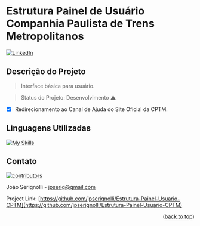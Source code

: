 # Estrutura Painel de Usuário Companhia Paulista de Trens Metropolitanos

[![LinkedIn][linkedin-shield]][linkedin-url]


## Descrição do Projeto
> Interface básica para usuário.

> Status do Projeto: Desenvolvimento :warning:

- [x]  Redirecionamento ao Canal de Ajuda do Site Oficial da CPTM.

## Linguagens Utilizadas
[![My Skills](https://skillicons.dev/icons?i=cs,mysql)](https://skillicons.dev)

[linkedin-shield]: https://img.shields.io/badge/-LinkedIn-black.svg?style=for-the-badge&logo=linkedin&colorB=555
[linkedin-url]: https://linkedin.com/in/joãoserignolli


## Contato
<p>
  <a href="https://github.com/jpserignolli/Estrutura-Painel-Usuario-CPTM/graphs/contributors"> 
    <img src="https://img.shields.io/github/contributors/Louis3797/awesome-readme-template" alt="contributors" />
  </a>
</p>

João Serignolli - jpserig@gmail.com

Project Link: [https://github.com/jpserignolli/Estrutura-Painel-Usuario-CPTM](https://github.com/jpserignolli/Estrutura-Painel-Usuario-CPTM)

<p align="right">(<a href="#readme-top">back to top</a>)</p>
